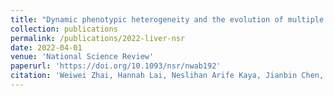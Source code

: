 ```yaml
---
title: "Dynamic phenotypic heterogeneity and the evolution of multiple RNA subtypes in hepatocellular carcinoma: the PLANET study"
collection: publications
permalink: /publications/2022-liver-nsr
date: 2022-04-01
venue: 'National Science Review'
paperurl: 'https://doi.org/10.1093/nsr/nwab192'
citation: 'Weiwei Zhai, Hannah Lai, Neslihan Arife Kaya, Jianbin Chen, Hechuan Yang, Bingxin Lu, Jia Qi Lim, Siming Ma, Sin Chi Chew, Khi Pin Chua, Jacob Josiah Santiago Alvarez, Pauline Jieqi Chen, Mei Mei Chang, Lingyan Wu, Brian K P Goh, Alexander Yaw-Fui Chung, Chung Yip Chan, Peng Chung Cheow, Ser Yee Lee, Juinn Huar Kam, Alfred Wei-Chieh Kow, Iyer Shridhar Ganpathi, Rawisak Chanwat, Jidapa Thammasiri, Boon Koon Yoong, Diana Bee-Lan Ong, Vanessa H de Villa, Rouchelle D Dela Cruz, Tracy Jiezhen Loh, Wei Keat Wan, Zeng Zeng, Anders Jacobsen Skanderup, Yin Huei Pang, Krishnakumar Madhavan, Tony Kiat-Hon Lim, Glenn Bonney, Wei Qiang Leow, Valerie Chew, Yock Young Dan, Wai Leong Tam, Han Chong Toh, Roger Sik-Yin Foo, Pierce Kah-Hoe Chow, Dynamic phenotypic heterogeneity and the evolution of multiple RNA subtypes in hepatocellular carcinoma: the PLANET study, National Science Review, Volume 9, Issue 3, March 2022, nwab192.'
---
```

